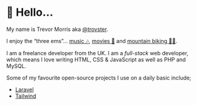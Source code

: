 # 👋 Hello…

My name is Trevor Morris aka [@trovster](https://twitter.com/trovster).

I enjoy the “three ems”… [music 🎶](https://www.last.fm/user/trovster), [movies 🍿](https://letterboxd.com/trovster/) and [mountain biking 🚵‍♂️](https://www.strava.com/athletes/trovster).

I am a freelance developer from the UK. I am a *full-stack* web developer, which means I love writing HTML, CSS & JavaScript as well as PHP and MySQL.

Some of my favourite open-source projects I use on a daily basic include;

* [Laravel](https://laravel.com)
* [Tailwind](https://tailwindcss.com)
